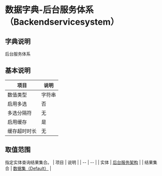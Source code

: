 # 数据字典-后台服务体系（Backendservicesystem）
## 字典说明
后台服务体系

## 基本说明
| 项目 | 说明 |
| -- | -- |
| 数值类型 | 字符串 |
| 启用多选 | 否 |
| 多选分隔符 | 无 |
| 启用缓存 | 是 |
| 缓存超时时长 | 无 |

## 取值范围
指定实体查询结果集合。
| 项目 | 说明 |
| -- | -- |
| 实体 | [后台服务架构](../module/ibizsysmodel/PSSysSFPub) |
| 结果集合 | [数据集（Default）]() |

